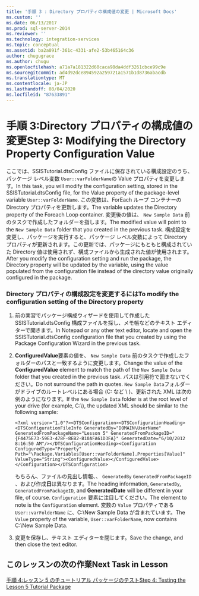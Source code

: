 ```yaml
---
title: '手順 3 : Directory プロパティの構成値の変更 | Microsoft Docs'
ms.custom: ''
ms.date: 06/13/2017
ms.prod: sql-server-2014
ms.reviewer: ''
ms.technology: integration-services
ms.topic: conceptual
ms.assetid: ba2a091f-361c-4331-afe2-53b465164c36
author: chugugrace
ms.author: chugu
ms.openlocfilehash: a71a7a181322d60caca98da4ddf3261cbce99c9e
ms.sourcegitcommit: ad4d92dce894592a259721a1571b1d8736abacdb
ms.translationtype: MT
ms.contentlocale: ja-JP
ms.lasthandoff: 08/04/2020
ms.locfileid: "87633891"
---
```

# <a name="step-3-modifying-the-directory-property-configuration-value"></a><span data-ttu-id="03f01-102">手順 3:Directory プロパティの構成値の変更</span><span class="sxs-lookup"><span data-stu-id="03f01-102">Step 3: Modifying the Directory Property Configuration Value</span></span>
  <span data-ttu-id="03f01-103">ここでは、SSISTutorial.dtsConfig ファイルに保存されている構成設定のうち、パッケージ レベル変数 `User::varFolderName`の Value プロパティを変更します。</span><span class="sxs-lookup"><span data-stu-id="03f01-103">In this task, you will modify the configuration setting, stored in the SSISTutorial.dtsConfig file, for the Value property of the package-level variable `User::varFolderName`.</span></span> <span data-ttu-id="03f01-104">この変数は、ForEach ループ コンテナーの Directory プロパティを更新します。</span><span class="sxs-lookup"><span data-stu-id="03f01-104">The variable updates the Directory property of the Foreach Loop container.</span></span> <span data-ttu-id="03f01-105">変更後の値は、 `New Sample Data` 前のタスクで作成したフォルダーを指します。</span><span class="sxs-lookup"><span data-stu-id="03f01-105">The modified value will point to the `New Sample Data` folder that you created in the previous task.</span></span> <span data-ttu-id="03f01-106">構成設定を変更し、パッケージを実行すると、パッケージ レベル変数によって Directory プロパティが更新されます。この更新では、パッケージにもともと構成されていた Directory 値は使用されず、構成ファイルから生成された値が使用されます。</span><span class="sxs-lookup"><span data-stu-id="03f01-106">After you modify the configuration setting and run the package, the Directory property will be updated by the variable, using the value populated from the configuration file instead of the directory value originally configured in the package.</span></span>  
  
### <a name="to-modify-the-configuration-setting-of-the-directory-property"></a><span data-ttu-id="03f01-107">Directory プロパティの構成設定を変更するには</span><span class="sxs-lookup"><span data-stu-id="03f01-107">To modify the configuration setting of the Directory property</span></span>  
  
1.  <span data-ttu-id="03f01-108">前の実習でパッケージ構成ウィザードを使用して作成した SSISTutorial.dtsConfig 構成ファイルを探し、メモ帳などのテキスト エディターで開きます。</span><span class="sxs-lookup"><span data-stu-id="03f01-108">In Notepad or any other text editor, locate and open the SSISTutorial.dtsConfig configuration file that you created by using the Package Configuration Wizard in the previous task.</span></span>  
  
2.  <span data-ttu-id="03f01-109">**ConfiguredValue**要素の値を、 `New Sample Data` 前のタスクで作成したフォルダーのパスと一致するように変更します。</span><span class="sxs-lookup"><span data-stu-id="03f01-109">Change the value of the **ConfiguredValue** element to match the path of the `New Sample Data` folder that you created in the previous task.</span></span> <span data-ttu-id="03f01-110">パスは引用符で囲まないでください。</span><span class="sxs-lookup"><span data-stu-id="03f01-110">Do not surround the path in quotes.</span></span> <span data-ttu-id="03f01-111">`New Sample Data`フォルダーがドライブのルートレベルにある場合 (C: など \\ )、更新された XML は次の例のようになります。</span><span class="sxs-lookup"><span data-stu-id="03f01-111">If the `New Sample Data` folder is at the root level of your drive (for example, C:\\), the updated XML should be similar to the following sample:</span></span>  
  
     `<?xml version="1.0"?><DTSConfiguration><DTSConfigurationHeading><DTSConfigurationFileInfo GeneratedBy="DOMAIN\UserName" GeneratedFromPackageName="Lesson 5" GeneratedFromPackageID="{F4475E73-59E3-478F-8EB2-B10AFA61D3FA}" GeneratedDate="6/10/2012 8:16:50 AM"/></DTSConfigurationHeading><Configuration ConfiguredType="Property" Path="\Package.Variables[User::varFolderName].Properties[Value]" ValueType="String"><ConfiguredValue></ConfiguredValue></Configuration></DTSConfiguration>`  
  
     <span data-ttu-id="03f01-112">もちろん、ファイルの見出し情報、、 `GeneratedBy` `GeneratedFromPackageID` 、および作成**日**は異なります。</span><span class="sxs-lookup"><span data-stu-id="03f01-112">The heading information, `GeneratedBy`, `GeneratedFromPackageID`, and **GeneratedDate** will be different in your file, of course.</span></span> <span data-ttu-id="03f01-113">`Configuration` 要素に注目してください。</span><span class="sxs-lookup"><span data-stu-id="03f01-113">The element to note is the `Configuration` element.</span></span> <span data-ttu-id="03f01-114">変数の `Value` プロパティである `User::varFolderName` に、C:\New Sample Data が含まれています。</span><span class="sxs-lookup"><span data-stu-id="03f01-114">The `Value` property of the variable, `User::varFolderName`, now contains C:\New Sample Data.</span></span>  
  
3.  <span data-ttu-id="03f01-115">変更を保存し、テキスト エディターを閉じます。</span><span class="sxs-lookup"><span data-stu-id="03f01-115">Save the change, and then close the text editor.</span></span>  
  
## <a name="next-task-in-lesson"></a><span data-ttu-id="03f01-116">このレッスンの次の作業</span><span class="sxs-lookup"><span data-stu-id="03f01-116">Next Task in Lesson</span></span>  
 [<span data-ttu-id="03f01-117">手順 4:レッスン 5 のチュートリアル パッケージのテスト</span><span class="sxs-lookup"><span data-stu-id="03f01-117">Step 4: Testing the Lesson 5 Tutorial Package</span></span>](../integration-services/lesson-5-4-testing-the-lesson-5-tutorial-package.md)  
  
  
